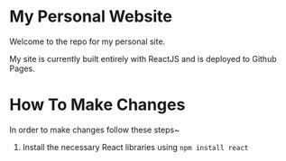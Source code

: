 # My Personal Website

Welcome to the repo for my personal site.

My site is currently built entirely with ReactJS and is deployed to Github Pages.

# How To Make Changes

In order to make changes follow these steps~

1. Install the necessary React libraries using `npm install react`
